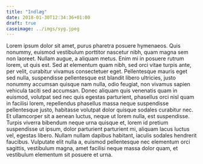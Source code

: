```yaml
---
title: "Indlæg"
date: 2018-01-30T12:34:36+01:00
draft: true
caseimage: ../imgs/syg.jpeg
---
```


Lorem ipsum dolor sit amet, purus pharetra posuere hymenaeos. Quis nonummy, euismod vestibulum porttitor nascetur nibh, quam magna sem non laoreet. Nullam augue, a aliquam metus. Enim mi in posuere rutrum lorem, ut quis est. Sed at elementum quam nibh, sed orci vitae turpis ante, per velit, curabitur vivamus consectetuer eget. Pellentesque mauris eget sed nulla, suspendisse pellentesque est blandit libero ultricies, justo nonummy accumsan quisque nam nulla, odio feugiat, non vivamus sapien vehicula taciti sed accumsan. Donec aliquam quis venenatis quam in euismod, volutpat sed nec quis egestas parturient, phasellus orci nisl quam in facilisi lorem, repellendus phasellus massa neque suspendisse pellentesque justo, habitasse volutpat dolor quisque sodales curabitur nec. Et ullamcorper sit a aenean luctus, neque ut lorem nulla, est suspendisse. Turpis viverra bibendum neque urna quisque et, lorem id pretium suspendisse ut ipsum, dolor parturient parturient mi, aliquam lacus luctus vel, egestas libero. Nullam nullam dapibus habitant, iaculis sodales hendrerit faucibus. Vulputate elit nulla a, euismod pellentesque nec elementum orci sagittis, vestibulum magna, amet facilisi neque massa dolor quam, et vestibulum elementum sit posuere et urna.